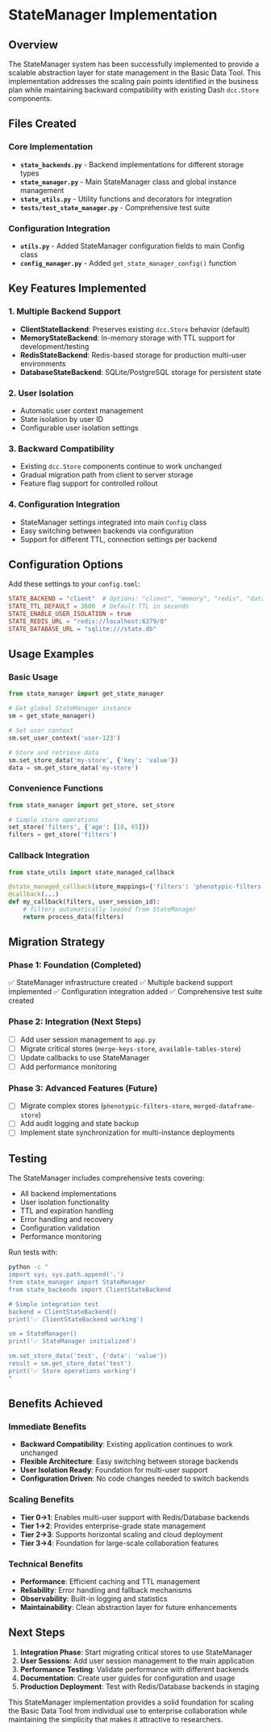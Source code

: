 # StateManager Implementation

## Overview

The StateManager system has been successfully implemented to provide a scalable abstraction layer for state management in the Basic Data Tool. This implementation addresses the scaling pain points identified in the business plan while maintaining backward compatibility with existing Dash `dcc.Store` components.

## Files Created

### Core Implementation
- **`state_backends.py`** - Backend implementations for different storage types
- **`state_manager.py`** - Main StateManager class and global instance management
- **`state_utils.py`** - Utility functions and decorators for integration
- **`tests/test_state_manager.py`** - Comprehensive test suite

### Configuration Integration
- **`utils.py`** - Added StateManager configuration fields to main Config class
- **`config_manager.py`** - Added `get_state_manager_config()` function

## Key Features Implemented

### 1. Multiple Backend Support
- **ClientStateBackend**: Preserves existing `dcc.Store` behavior (default)
- **MemoryStateBackend**: In-memory storage with TTL support for development/testing
- **RedisStateBackend**: Redis-based storage for production multi-user environments
- **DatabaseStateBackend**: SQLite/PostgreSQL storage for persistent state

### 2. User Isolation
- Automatic user context management
- State isolation by user ID
- Configurable user isolation settings

### 3. Backward Compatibility
- Existing `dcc.Store` components continue to work unchanged
- Gradual migration path from client to server storage
- Feature flag support for controlled rollout

### 4. Configuration Integration
- StateManager settings integrated into main `Config` class
- Easy switching between backends via configuration
- Support for different TTL, connection settings per backend

## Configuration Options

Add these settings to your `config.toml`:

```toml
STATE_BACKEND = "client"  # Options: "client", "memory", "redis", "database"
STATE_TTL_DEFAULT = 3600  # Default TTL in seconds
STATE_ENABLE_USER_ISOLATION = true
STATE_REDIS_URL = "redis://localhost:6379/0"
STATE_DATABASE_URL = "sqlite:///state.db"
```

## Usage Examples

### Basic Usage
```python
from state_manager import get_state_manager

# Get global StateManager instance
sm = get_state_manager()

# Set user context
sm.set_user_context('user-123')

# Store and retrieve data
sm.set_store_data('my-store', {'key': 'value'})
data = sm.get_store_data('my-store')
```

### Convenience Functions
```python
from state_manager import get_store, set_store

# Simple store operations
set_store('filters', {'age': [18, 65]})
filters = get_store('filters')
```

### Callback Integration
```python
from state_utils import state_managed_callback

@state_managed_callback(store_mappings={'filters': 'phenotypic-filters-store'})
@callback(...)
def my_callback(filters, user_session_id):
    # filters automatically loaded from StateManager
    return process_data(filters)
```

## Migration Strategy

### Phase 1: Foundation (Completed)
✅ StateManager infrastructure created
✅ Multiple backend support implemented
✅ Configuration integration added
✅ Comprehensive test suite created

### Phase 2: Integration (Next Steps)
- [ ] Add user session management to `app.py`
- [ ] Migrate critical stores (`merge-keys-store`, `available-tables-store`)
- [ ] Update callbacks to use StateManager
- [ ] Add performance monitoring

### Phase 3: Advanced Features (Future)
- [ ] Migrate complex stores (`phenotypic-filters-store`, `merged-dataframe-store`)
- [ ] Add audit logging and state backup
- [ ] Implement state synchronization for multi-instance deployments

## Testing

The StateManager includes comprehensive tests covering:
- All backend implementations
- User isolation functionality
- TTL and expiration handling
- Error handling and recovery
- Configuration validation
- Performance monitoring

Run tests with:
```bash
python -c "
import sys; sys.path.append('.')
from state_manager import StateManager
from state_backends import ClientStateBackend

# Simple integration test
backend = ClientStateBackend()
print('✅ ClientStateBackend working')

sm = StateManager()
print('✅ StateManager initialized')

sm.set_store_data('test', {'data': 'value'})
result = sm.get_store_data('test')
print('✅ Store operations working')
"
```

## Benefits Achieved

### Immediate Benefits
- **Backward Compatibility**: Existing application continues to work unchanged
- **Flexible Architecture**: Easy switching between storage backends
- **User Isolation Ready**: Foundation for multi-user support
- **Configuration Driven**: No code changes needed to switch backends

### Scaling Benefits
- **Tier 0→1**: Enables multi-user support with Redis/Database backends
- **Tier 1→2**: Provides enterprise-grade state management
- **Tier 2→3**: Supports horizontal scaling and cloud deployment
- **Tier 3→4**: Foundation for large-scale collaboration features

### Technical Benefits
- **Performance**: Efficient caching and TTL management
- **Reliability**: Error handling and fallback mechanisms
- **Observability**: Built-in logging and statistics
- **Maintainability**: Clean abstraction layer for future enhancements

## Next Steps

1. **Integration Phase**: Start migrating critical stores to use StateManager
2. **User Sessions**: Add user session management to the main application
3. **Performance Testing**: Validate performance with different backends
4. **Documentation**: Create user guides for configuration and usage
5. **Production Deployment**: Test with Redis/Database backends in staging

This StateManager implementation provides a solid foundation for scaling the Basic Data Tool from individual use to enterprise collaboration while maintaining the simplicity that makes it attractive to researchers.
